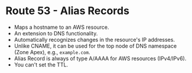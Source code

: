 # Route 53 - Alias Records

- Maps a hostname to an AWS resource.
- An extension to DNS functionality.
- Automatically recognizes changes in the resource's IP addresses.
- Unlike CNAME, it can be used for the top node of DNS namespace (Zone Apex), e.g., `example.com`.
- Alias Record is always of type A/AAAA for AWS resources (IPv4/IPv6).
- You can't set the TTL.